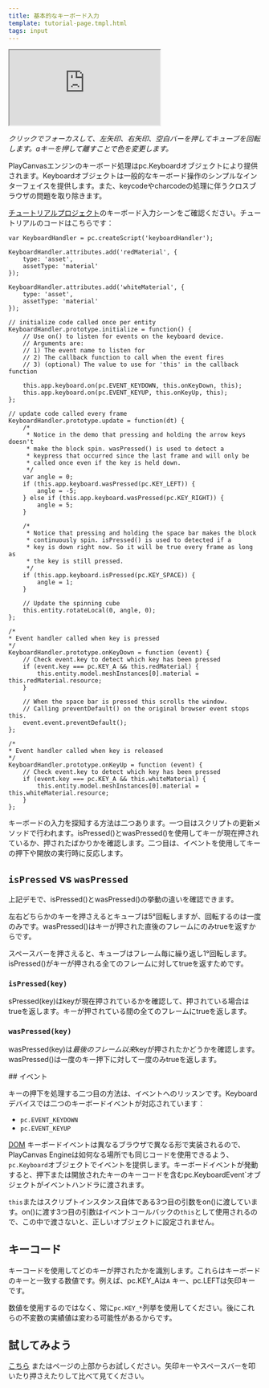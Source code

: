 ```yaml
---
title: 基本的なキーボード入力
template: tutorial-page.tmpl.html
tags: input
---
```


<iframe src="https://playcanv.as/p/rFZGQWCi?overlay=false"></iframe>

*クリックでフォーカスして、左矢印、右矢印、空白バーを押してキューブを回転します。aキーを押して離すことで色を変更します。*

PlayCanvasエンジンのキーボード処理はpc.Keyboardオブジェクトにより提供されます。Keyboardオブジェクトは一般的なキーボード操作のシンプルなインターフェイスを提供します。また、keycodeやcharcodeの処理に伴うクロスブラウザの問題を取り除きます。

[チュートリアルプロジェクト][1]のキーボード入力シーンをご確認ください。チュートリアルのコードはこちらです：

~~~javascript~~~
var KeyboardHandler = pc.createScript('keyboardHandler');

KeyboardHandler.attributes.add('redMaterial', {
    type: 'asset',
    assetType: 'material'
});

KeyboardHandler.attributes.add('whiteMaterial', {
    type: 'asset',
    assetType: 'material'
});

// initialize code called once per entity
KeyboardHandler.prototype.initialize = function() {
    // Use on() to listen for events on the keyboard device.
    // Arguments are:
    // 1) The event name to listen for
    // 2) The callback function to call when the event fires
    // 3) (optional) The value to use for 'this' in the callback function

    this.app.keyboard.on(pc.EVENT_KEYDOWN, this.onKeyDown, this);
    this.app.keyboard.on(pc.EVENT_KEYUP, this.onKeyUp, this);
};

// update code called every frame
KeyboardHandler.prototype.update = function(dt) {
    /*
     * Notice in the demo that pressing and holding the arrow keys doesn't
     * make the block spin. wasPressed() is used to detect a
     * keypress that occurred since the last frame and will only be
     * called once even if the key is held down.
     */
    var angle = 0;
    if (this.app.keyboard.wasPressed(pc.KEY_LEFT)) {
        angle = -5;
    } else if (this.app.keyboard.wasPressed(pc.KEY_RIGHT)) {
        angle = 5;
    }

    /*
     * Notice that pressing and holding the space bar makes the block
     * continuously spin. isPressed() is used to detected if a
     * key is down right now. So it will be true every frame as long as
     * the key is still pressed.
     */
    if (this.app.keyboard.isPressed(pc.KEY_SPACE)) {
        angle = 1;
    }

    // Update the spinning cube
    this.entity.rotateLocal(0, angle, 0);
};

/*
* Event handler called when key is pressed
*/
KeyboardHandler.prototype.onKeyDown = function (event) {
    // Check event.key to detect which key has been pressed
    if (event.key === pc.KEY_A && this.redMaterial) {
        this.entity.model.meshInstances[0].material = this.redMaterial.resource;
    }

    // When the space bar is pressed this scrolls the window.
    // Calling preventDefault() on the original browser event stops this.
    event.event.preventDefault();
};

/*
* Event handler called when key is released
*/
KeyboardHandler.prototype.onKeyUp = function (event) {
    // Check event.key to detect which key has been pressed
    if (event.key === pc.KEY_A && this.whiteMaterial) {
        this.entity.model.meshInstances[0].material = this.whiteMaterial.resource;
    }
};
~~~

キーボードの入力を探知する方法は二つあります。一つ目はスクリプトの更新メソッドで行われます。isPressed()とwasPressed()を使用してキーが現在押されているか、押されたばかりかを確認します。二つ目は、イベントを使用してキーの押下や開放の実行時に反応します。

## `isPressed` vs `wasPressed`

上記デモで、isPressed()とwasPressed()の挙動の違いを確認できます。

左右どちらかのキーを押さえるとキューブは5&deg;回転しますが、回転するのは一度のみです。wasPressed()はキーが押された直後のフレームにのみtrueを返すからです。

スペースバーを押さえると、キューブはフレーム毎に繰り返し1&deg;回転します。isPressed()がキーが押される全てのフレームに対してtrueを返すためです。

### `isPressed(key)`

sPressed(key)はkeyが現在押されているかを確認して、押されている場合はtrueを返します。キーが押されている間の全てのフレームにtrueを返します。

### `wasPressed(key)`

wasPressed(key)は*最後のフレーム以来*keyが押されたかどうかを確認します。wasPressed()は一度のキー押下に対して一度のみtrueを返します。

## イベント

キーの押下を処理する二つ目の方法は、イベントへのリッスンです。Keyboardデバイスでは二つのキーボードイベントが対応されています：

* `pc.EVENT_KEYDOWN`
* `pc.EVENT_KEYUP`

[DOM][3] キーボードイベントは異なるブラウザで異なる形で実装されるので、PlayCanvas Engineは如何なる場所でも同じコードを使用できるよう、`pc.Keyboard`オブジェクトでイベントを提供します。キーボードイベントが発動すると、押下または開放されたキーのキーコードを含むpc.KeyboardEvent`オブジェクトがイベントハンドラに渡されます。

`this`またはスクリプトインスタンス自体である3つ目の引数をon()に渡しています。on()に渡す3つ目の引数はイベントコールバックの`this`として使用されるので、この中で渡さないと、正しいオブジェクトに設定されません。

## キーコード

キーコードを使用してどのキーが押されたかを識別します。これらはキーボードのキーと一致する数値です。例えば、pc.KEY_Aは`A` キー、pc.LEFTは矢印キーです。

数値を使用するのではなく、常に`pc.KEY_*`列挙を使用してください。後にこれらの不変数の実績値は変わる可能性があるからです。

## 試してみよう

[こちら][2] またはページの上部からお試しください。矢印キーやスペースバーを叩いたり押さえたりして比べて見てください。

[1]: https://playcanvas.com/project/405804/overview/tutorial-basic-keyboard-input
[2]: https://playcanv.as/p/rFZGQWCi
[3]: /user-manual/glossary#dom

